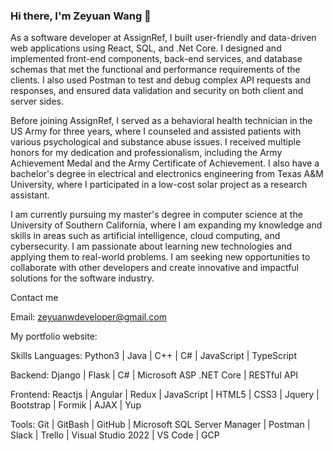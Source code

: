 ### Hi there, I'm Zeyuan Wang 👋

As a software developer at AssignRef, I built user-friendly and data-driven web applications using React, SQL, and .Net Core. I designed and implemented front-end components, back-end services, and database schemas that met the functional and performance requirements of the clients. I also used Postman to test and debug complex API requests and responses, and ensured data validation and security on both client and server sides.

Before joining AssignRef, I served as a behavioral health technician in the US Army for three years, where I counseled and assisted patients with various psychological and substance abuse issues. I received multiple honors for my dedication and professionalism, including the Army Achievement Medal and the Army Certificate of Achievement. I also have a bachelor's degree in electrical and electronics engineering from Texas A&M University, where I participated in a low-cost solar project as a research assistant.

I am currently pursuing my master's degree in computer science at the University of Southern California, where I am expanding my knowledge and skills in areas such as artificial intelligence, cloud computing, and cybersecurity. I am passionate about learning new technologies and applying them to real-world problems. I am seeking new opportunities to collaborate with other developers and create innovative and impactful solutions for the software industry.

Contact me

Email: zeyuanwdeveloper@gmail.com

My portfolio website: 


Skills Languages: Python3 | Java | C++ | C# | JavaScript | TypeScript

Backend: Django | Flask | C# | Microsoft ASP .NET Core | RESTful API

Frontend: Reactjs | Angular | Redux | JavaScript | HTML5 | CSS3 | Jquery | Bootstrap | Formik | AJAX | Yup

Tools: Git | GitBash | GitHub | Microsoft SQL Server Manager | Postman | Slack | Trello | Visual Studio 2022 | VS Code | GCP 
